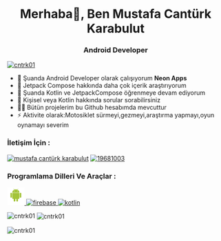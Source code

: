 <h1 align="center">Merhaba👋, Ben Mustafa Cantürk Karabulut</h1>
<h3 align="center">Android Developer</h3>

<p align="left"> <a href="https://github.com/ryo-ma/github-profile-trophy"><img src="https://github-profile-trophy.vercel.app/?username=cntrk01" alt="cntrk01" /></a> </p>

- 🔭 Şuanda Android Developer olarak çalışıyorum **Neon Apps**
- 🤝 Jetpack Compose hakkında daha çok içerik araştırıyorum
- 🌱 Şuanda Kotlin ve JetpackCompose öğrenmeye devam ediyorum
- 💬 Kişisel veya Kotlin hakkında sorular sorabilirsiniz
- 👨‍💻 Bütün projelerim bu Github hesabımda mevcuttur
- ⚡ Aktivite olarak:Motosiklet sürmeyi,gezmeyi,araştırma yapmayı,oyun oynamayı severim

<h3 align="left">İletişim İçin :</h3>
<p align="left">
<a href="https://www.linkedin.com/in/mustafa-cant%C3%BCrk-karabulut-999b9b20b/" target="blank"><img align="center" src="https://raw.githubusercontent.com/rahuldkjain/github-profile-readme-generator/master/src/images/icons/Social/linked-in-alt.svg" alt="mustafa cantürk karabulut" height="30" width="40" /></a>
<a href="https://stackoverflow.com/users/19681003" target="blank"><img align="center" src="https://raw.githubusercontent.com/rahuldkjain/github-profile-readme-generator/master/src/images/icons/Social/stack-overflow.svg" alt="19681003" height="30" width="40" /></a>
</p>

<h3 align="left">Programlama Dilleri Ve Araçlar :</h3>
<p align="left"> <a href="https://developer.android.com" target="_blank" rel="noreferrer"> <img src="https://raw.githubusercontent.com/devicons/devicon/master/icons/android/android-original-wordmark.svg" alt="android" width="40" height="40"/> </a> <a href="https://firebase.google.com/" target="_blank" rel="noreferrer"> <img src="https://www.vectorlogo.zone/logos/firebase/firebase-icon.svg" alt="firebase" width="40" height="40"/> </a> <a href="https://kotlinlang.org" target="_blank" rel="noreferrer"> <img src="https://www.vectorlogo.zone/logos/kotlinlang/kotlinlang-icon.svg" alt="kotlin" width="40" height="40"/> </a> </p>

<p><img align="left" src="https://github-readme-stats.vercel.app/api/top-langs?username=cntrk01&show_icons=true&locale=en&layout=compact" alt="cntrk01" /></p>

<p>&nbsp;<img align="center" src="https://github-readme-stats.vercel.app/api?username=cntrk01&show_icons=true&locale=en" alt="cntrk01" /></p>

<p><img align="center" src="https://github-readme-streak-stats.herokuapp.com/?user=cntrk01&" alt="cntrk01" /></p>
